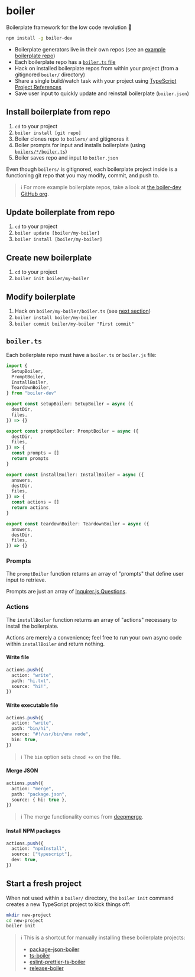 # boiler

Boilerplate framework for the low code revolution 🥘

```bash
npm install -g boiler-dev
```

- Boilerplate generators live in their own repos (see an [example boilerplate repo](https://github.com/boiler-dev/package-json-boiler))
- Each boilerplate repo has a [`boiler.ts` file](#boilerts)
- Hack on installed boilerplate repos from within your project (from a gitignored `boiler/` directory)
- Share a single build/watch task with your project using [TypeScript Project References](https://github.com/boiler-dev/boiler/blob/master/typescriptlang.org/docs/handbook/project-references.html)
- Save user input to quickly update and reinstall boilerplate (`boiler.json`)

## Install boilerplate from repo

1. `cd` to your project
2. `boiler install [git repo]`
3. Boiler clones repo to `boilers/` and gitignores it
4. Boiler prompts for input and installs boilerplate (using [`boilers/*/boiler.ts`](#boilerts))
5. Boiler saves repo and input to `boiler.json`

Even though `boilers/` is gitignored, each boilerplate project inside is a functioning git repo that you may modify, commit, and push to.

> ℹ️ For more example boilerplate repos, take a look at [the boiler-dev GitHub org](https://github.com/boiler-dev).

## Update boilerplate from repo

1. `cd` to your project
2. `boiler update [boiler/my-boiler]`
3. `boiler install [boiler/my-boiler]`

## Create new boilerplate

1. `cd` to your project
2. `boiler init boiler/my-boiler`

## Modify boilerplate

1. Hack on `boiler/my-boiler/boiler.ts` (see [next section](#boilerts))
2. `boiler install boiler/my-boiler`
3. `boiler commit boiler/my-boiler "First commit"`

## `boiler.ts`

Each boilerplate repo must have a `boiler.ts` or `boiler.js` file:

```ts
import {
  SetupBoiler,
  PromptBoiler,
  InstallBoiler,
  TeardownBoiler,
} from "boiler-dev"

export const setupBoiler: SetupBoiler = async ({
  destDir,
  files,
}) => {}

export const promptBoiler: PromptBoiler = async ({
  destDir,
  files,
}) => {
  const prompts = []
  return prompts
}

export const installBoiler: InstallBoiler = async ({
  answers,
  destDir,
  files,
}) => {
  const actions = []
  return actions
}

export const teardownBoiler: TeardownBoiler = async ({
  answers,
  destDir,
  files,
}) => {}
```

### Prompts

The `promptBoiler` function returns an array of "prompts" that define user input to retrieve.

Prompts are just an array of [Inquirer.js Questions](https://github.com/SBoudrias/Inquirer.js/#objects).

### Actions

The `installBoiler` function returns an array of "actions" necessary to install the boilerplate.

Actions are merely a convenience; feel free to run your own async code within `installBoiler` and return nothing.

#### Write file

```ts
actions.push({
  action: "write",
  path: "hi.txt",
  source: "hi!",
})
```

#### Write executable file

```ts
actions.push({
  action: "write",
  path: "bin/hi",
  source: "#!/usr/bin/env node",
  bin: true,
})
```

> ℹ️ The `bin` option sets `chmod +x` on the file.

#### Merge JSON

```ts
actions.push({
  action: "merge",
  path: "package.json",
  source: { hi: true },
})
```

> ℹ️ The merge functionality comes from [deepmerge](https://github.com/TehShrike/deepmerge).

#### Install NPM packages

```ts
actions.push({
  action: "npmInstall",
  source: ["typescript"],
  dev: true,
})
```

## Start a fresh project

When not used within a `boiler/` directory, the `boiler init` command creates a new TypeScript project to kick things off:

```bash
mkdir new-project
cd new-project
boiler init
```

> ℹ️ This is a shortcut for manually installing these boilerplate projects:
>
> - [package-json-boiler](https://github.com/boiler-dev/package-json-boiler)
> - [ts-boiler](https://github.com/boiler-dev/ts-boiler)
> - [eslint-prettier-ts-boiler](https://github.com/boiler-dev/eslint-prettier-ts-boiler)
> - [release-boiler](https://github.com/boiler-dev/release-boiler)
